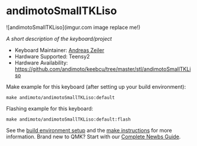 # andimotoSmallTKLiso

![andimotoSmallTKLiso](imgur.com image replace me!)

*A short description of the keyboard/project*

* Keyboard Maintainer: [Andreas Zeiler](https://github.com/yourusername)
* Hardware Supported: Teensy2
* Hardware Availability: https://github.com/andimoto/keebcu/tree/master/stl/andimotoSmallTKLiso

Make example for this keyboard (after setting up your build environment):

    make andimoto/andimotoSmallTKLiso:default

Flashing example for this keyboard:

    make andimoto/andimotoSmallTKLiso:default:flash

See the [build environment setup](https://docs.qmk.fm/#/getting_started_build_tools) and the [make instructions](https://docs.qmk.fm/#/getting_started_make_guide) for more information. Brand new to QMK? Start with our [Complete Newbs Guide](https://docs.qmk.fm/#/newbs).
